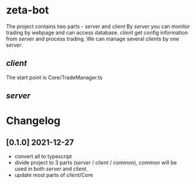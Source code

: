# zeta-bot

The project contains two parts - *server* and *client*
By *server* you can monitor trading by webpage and can access database.
*client* get config information from *server* and process trading.
We can manage several *clients* by one *server*.

## *client*
The start point is Core/TradeManager.ts

## *server*


# Changelog

## [0.1.0] 2021-12-27

- convert all to typescript
- divide project to 3 parts (*server* / *client* / common), common will be used in both *server* and *client*.
- update most parts of *client*/Core
